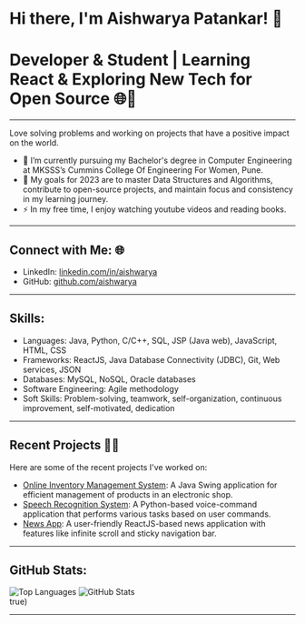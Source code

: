# Hi there, I'm Aishwarya Patankar! 👋

# Developer & Student | Learning React & Exploring New Tech for Open Source 🌐🚀

---

Love solving problems and working on projects that have a positive impact on the world.

- 🌱 I’m currently pursuing my Bachelor's degree in Computer Engineering at MKSSS’s Cummins College Of Engineering For Women, Pune.
- 🥅 My goals for 2023 are to master Data Structures and Algorithms, contribute to open-source projects, and maintain focus and consistency in my learning journey.
- ⚡ In my free time, I enjoy watching youtube videos and reading books.

---

## Connect with Me: 🌐

- LinkedIn: [linkedin.com/in/aishwarya](https://www.linkedin.com/in/aishwarya)
- GitHub: [github.com/aishwarya](https://github.com/aishwarya)

---

## Skills:

- Languages: Java, Python, C/C++, SQL, JSP (Java web), JavaScript, HTML, CSS
- Frameworks: ReactJS, Java Database Connectivity (JDBC), Git, Web services, JSON
- Databases: MySQL, NoSQL, Oracle databases
- Software Engineering: Agile methodology
- Soft Skills: Problem-solving, teamwork, self-organization, continuous improvement, self-motivated, dedication

---

## Recent Projects 👨‍💻

Here are some of the recent projects I've worked on:

- [Online Inventory Management System](https://github.com/aishwarya/online-inventory-management): A Java Swing application for efficient management of products in an electronic shop.
- [Speech Recognition System](https://github.com/aishwarya/speech-recognition-system): A Python-based voice-command application that performs various tasks based on user commands.
- [News App](https://github.com/aishwarya/news-app): A user-friendly ReactJS-based news application with features like infinite scroll and sticky navigation bar.

---

## GitHub Stats:

![Top Languages](https://github-readme-stats.vercel.app/api/top-langs?username=aishwarya&show_icons=true&locale=en&layout=compact)
![GitHub Stats](https://github-readme-stats.vercel.app/api?username=aishwaryap95&theme=default&hide_border=false&include_all_commits=false&count_private=false)<br/>
true)

---
